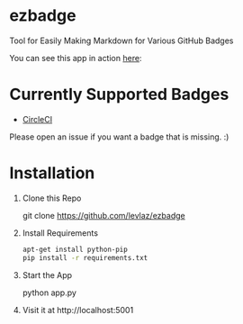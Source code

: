 # ezbadge
Tool for Easily Making Markdown for Various GitHub Badges 

You can see this app in action [here](https://github.com/levlaz/ezbadge):  

# Currently Supported Badges 

* [CircleCI](https://circleci.com)

Please open an issue if you want a badge that is missing. :) 

# Installation 

1. Clone this Repo 

    git clone https://github.com/levlaz/ezbadge

2. Install Requirements 
    
    ```bash 
    apt-get install python-pip 
    pip install -r requirements.txt 
    ```

3. Start the App 

    python app.py 

4. Visit it at http://localhost:5001